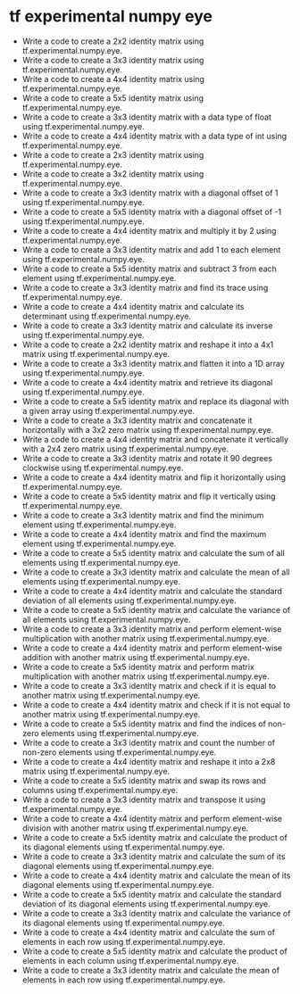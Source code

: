 # tf experimental numpy eye

- Write a code to create a 2x2 identity matrix using tf.experimental.numpy.eye.
- Write a code to create a 3x3 identity matrix using tf.experimental.numpy.eye.
- Write a code to create a 4x4 identity matrix using tf.experimental.numpy.eye.
- Write a code to create a 5x5 identity matrix using tf.experimental.numpy.eye.
- Write a code to create a 3x3 identity matrix with a data type of float using tf.experimental.numpy.eye.
- Write a code to create a 4x4 identity matrix with a data type of int using tf.experimental.numpy.eye.
- Write a code to create a 2x3 identity matrix using tf.experimental.numpy.eye.
- Write a code to create a 3x2 identity matrix using tf.experimental.numpy.eye.
- Write a code to create a 3x3 identity matrix with a diagonal offset of 1 using tf.experimental.numpy.eye.
- Write a code to create a 5x5 identity matrix with a diagonal offset of -1 using tf.experimental.numpy.eye.
- Write a code to create a 4x4 identity matrix and multiply it by 2 using tf.experimental.numpy.eye.
- Write a code to create a 3x3 identity matrix and add 1 to each element using tf.experimental.numpy.eye.
- Write a code to create a 5x5 identity matrix and subtract 3 from each element using tf.experimental.numpy.eye.
- Write a code to create a 3x3 identity matrix and find its trace using tf.experimental.numpy.eye.
- Write a code to create a 4x4 identity matrix and calculate its determinant using tf.experimental.numpy.eye.
- Write a code to create a 3x3 identity matrix and calculate its inverse using tf.experimental.numpy.eye.
- Write a code to create a 2x2 identity matrix and reshape it into a 4x1 matrix using tf.experimental.numpy.eye.
- Write a code to create a 3x3 identity matrix and flatten it into a 1D array using tf.experimental.numpy.eye.
- Write a code to create a 4x4 identity matrix and retrieve its diagonal using tf.experimental.numpy.eye.
- Write a code to create a 5x5 identity matrix and replace its diagonal with a given array using tf.experimental.numpy.eye.
- Write a code to create a 3x3 identity matrix and concatenate it horizontally with a 3x2 zero matrix using tf.experimental.numpy.eye.
- Write a code to create a 4x4 identity matrix and concatenate it vertically with a 2x4 zero matrix using tf.experimental.numpy.eye.
- Write a code to create a 3x3 identity matrix and rotate it 90 degrees clockwise using tf.experimental.numpy.eye.
- Write a code to create a 4x4 identity matrix and flip it horizontally using tf.experimental.numpy.eye.
- Write a code to create a 5x5 identity matrix and flip it vertically using tf.experimental.numpy.eye.
- Write a code to create a 3x3 identity matrix and find the minimum element using tf.experimental.numpy.eye.
- Write a code to create a 4x4 identity matrix and find the maximum element using tf.experimental.numpy.eye.
- Write a code to create a 5x5 identity matrix and calculate the sum of all elements using tf.experimental.numpy.eye.
- Write a code to create a 3x3 identity matrix and calculate the mean of all elements using tf.experimental.numpy.eye.
- Write a code to create a 4x4 identity matrix and calculate the standard deviation of all elements using tf.experimental.numpy.eye.
- Write a code to create a 5x5 identity matrix and calculate the variance of all elements using tf.experimental.numpy.eye.
- Write a code to create a 3x3 identity matrix and perform element-wise multiplication with another matrix using tf.experimental.numpy.eye.
- Write a code to create a 4x4 identity matrix and perform element-wise addition with another matrix using tf.experimental.numpy.eye.
- Write a code to create a 5x5 identity matrix and perform matrix multiplication with another matrix using tf.experimental.numpy.eye.
- Write a code to create a 3x3 identity matrix and check if it is equal to another matrix using tf.experimental.numpy.eye.
- Write a code to create a 4x4 identity matrix and check if it is not equal to another matrix using tf.experimental.numpy.eye.
- Write a code to create a 5x5 identity matrix and find the indices of non-zero elements using tf.experimental.numpy.eye.
- Write a code to create a 3x3 identity matrix and count the number of non-zero elements using tf.experimental.numpy.eye.
- Write a code to create a 4x4 identity matrix and reshape it into a 2x8 matrix using tf.experimental.numpy.eye.
- Write a code to create a 5x5 identity matrix and swap its rows and columns using tf.experimental.numpy.eye.
- Write a code to create a 3x3 identity matrix and transpose it using tf.experimental.numpy.eye.
- Write a code to create a 4x4 identity matrix and perform element-wise division with another matrix using tf.experimental.numpy.eye.
- Write a code to create a 5x5 identity matrix and calculate the product of its diagonal elements using tf.experimental.numpy.eye.
- Write a code to create a 3x3 identity matrix and calculate the sum of its diagonal elements using tf.experimental.numpy.eye.
- Write a code to create a 4x4 identity matrix and calculate the mean of its diagonal elements using tf.experimental.numpy.eye.
- Write a code to create a 5x5 identity matrix and calculate the standard deviation of its diagonal elements using tf.experimental.numpy.eye.
- Write a code to create a 3x3 identity matrix and calculate the variance of its diagonal elements using tf.experimental.numpy.eye.
- Write a code to create a 4x4 identity matrix and calculate the sum of elements in each row using tf.experimental.numpy.eye.
- Write a code to create a 5x5 identity matrix and calculate the product of elements in each column using tf.experimental.numpy.eye.
- Write a code to create a 3x3 identity matrix and calculate the mean of elements in each row using tf.experimental.numpy.eye.